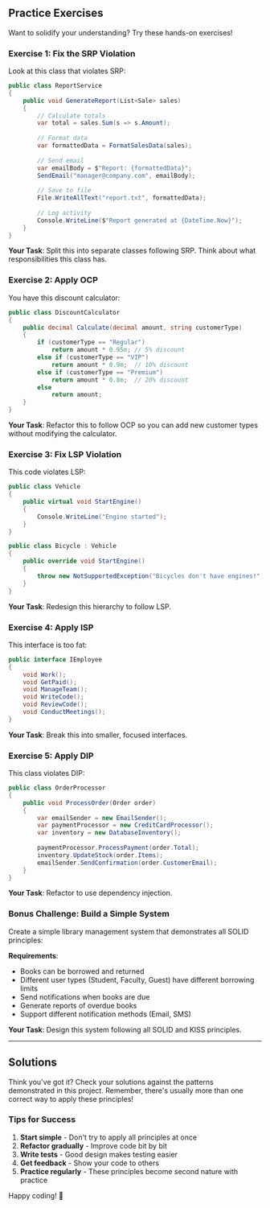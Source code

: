 ## Practice Exercises

Want to solidify your understanding? Try these hands-on exercises!

### Exercise 1: Fix the SRP Violation
Look at this class that violates SRP:

```csharp
public class ReportService
{
    public void GenerateReport(List<Sale> sales)
    {
        // Calculate totals
        var total = sales.Sum(s => s.Amount);
        
        // Format data
        var formattedData = FormatSalesData(sales);
        
        // Send email
        var emailBody = $"Report: {formattedData}";
        SendEmail("manager@company.com", emailBody);
        
        // Save to file
        File.WriteAllText("report.txt", formattedData);
        
        // Log activity
        Console.WriteLine($"Report generated at {DateTime.Now}");
    }
}
```

**Your Task**: Split this into separate classes following SRP. Think about what responsibilities this class has.

### Exercise 2: Apply OCP
You have this discount calculator:

```csharp
public class DiscountCalculator
{
    public decimal Calculate(decimal amount, string customerType)
    {
        if (customerType == "Regular")
            return amount * 0.95m; // 5% discount
        else if (customerType == "VIP") 
            return amount * 0.9m;  // 10% discount
        else if (customerType == "Premium")
            return amount * 0.8m;  // 20% discount
        else
            return amount;
    }
}
```

**Your Task**: Refactor this to follow OCP so you can add new customer types without modifying the calculator.

### Exercise 3: Fix LSP Violation
This code violates LSP:

```csharp
public class Vehicle
{
    public virtual void StartEngine() 
    { 
        Console.WriteLine("Engine started"); 
    }
}

public class Bicycle : Vehicle
{
    public override void StartEngine()
    {
        throw new NotSupportedException("Bicycles don't have engines!");
    }
}
```

**Your Task**: Redesign this hierarchy to follow LSP.

### Exercise 4: Apply ISP
This interface is too fat:

```csharp
public interface IEmployee
{
    void Work();
    void GetPaid();
    void ManageTeam();
    void WriteCode();
    void ReviewCode();
    void ConductMeetings();
}
```

**Your Task**: Break this into smaller, focused interfaces.

### Exercise 5: Apply DIP
This class violates DIP:

```csharp
public class OrderProcessor
{
    public void ProcessOrder(Order order)
    {
        var emailSender = new EmailSender();
        var paymentProcessor = new CreditCardProcessor();
        var inventory = new DatabaseInventory();
        
        paymentProcessor.ProcessPayment(order.Total);
        inventory.UpdateStock(order.Items);
        emailSender.SendConfirmation(order.CustomerEmail);
    }
}
```

**Your Task**: Refactor to use dependency injection.

### Bonus Challenge: Build a Simple System

Create a simple library management system that demonstrates all SOLID principles:

**Requirements**:
- Books can be borrowed and returned
- Different user types (Student, Faculty, Guest) have different borrowing limits
- Send notifications when books are due
- Generate reports of overdue books
- Support different notification methods (Email, SMS)

**Your Task**: Design this system following all SOLID and KISS principles.

---

## Solutions

Think you've got it? Check your solutions against the patterns demonstrated in this project. Remember, there's usually more than one correct way to apply these principles!

### Tips for Success

1. **Start simple** - Don't try to apply all principles at once
2. **Refactor gradually** - Improve code bit by bit
3. **Write tests** - Good design makes testing easier
4. **Get feedback** - Show your code to others
5. **Practice regularly** - These principles become second nature with practice

Happy coding! 🚀
